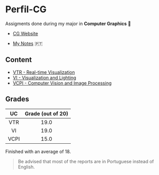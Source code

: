 # Perfil-CG

Assigments done during my major in **Computer Graphics** 👾

* [CG Website](https://uce-cg.di.uminho.pt/)

* [My Notes](https://wide-joke-855.notion.site/Computa-o-Gr-fica-MEI-ddc429380c654a6dbb7897194b0542c1) 🇵🇹


## Content

* [VTR - Real-time Visualization](https://github.com/RuiArmada/Perfil-CG/tree/main/VTR%20-%20Real-time%20Visualization)
* [VI - Visualization and Lighting](https://github.com/RuiArmada/Perfil-CG/tree/main/VI%20-%20Visualization%20and%20Lighting)
* [VCPI - Computer Vision and Image Processing](https://github.com/RuiArmada/Perfil-CG/tree/main/VCPI%20-%20Computer%20Vision%20and%20Image%20Processing)

## Grades

| UC | Grade (out of 20) |
| :---: | :---: |
| VTR | 19.0 |
| VI | 19.0 |
| VCPI | 15.0 |

Finished with an average of 18.

> Be advised that most of the reports are in Portuguese instead of English.
